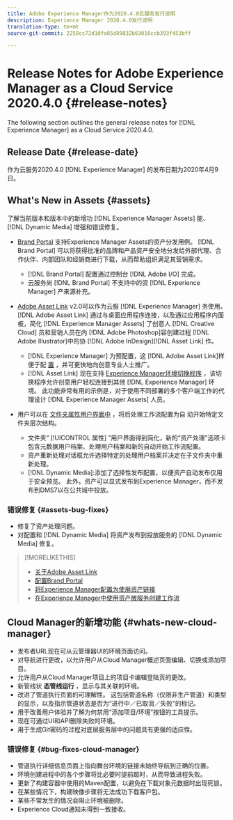 ```yaml
---
title: Adobe Experience Manager作为2020.4.0云服务发行说明
description: Experience Manager 2020.4.0发行说明
translation-type: tm+mt
source-git-commit: 2258cc72d10fa85d89832b63016ccb393f453bff

---
```



# Release Notes for Adobe Experience Manager as a Cloud Service 2020.4.0 {#release-notes}

The following section outlines the general release notes for [!DNL Experience Manager] as a Cloud Service 2020.4.0.

## Release Date {#release-date}

作为云服务2020.4.0 [!DNL Experience Manager] 的发布日期为2020年4月9日。

## What&#39;s New in Assets {#assets}

了解当前版本和版本中的新增功 [!DNL Experience Manager Assets] 能、 [!DNL Dynamic Media] 增强和错误修复。

* [Brand Portal](https://docs.adobe.com/content/help/en/experience-manager-brand-portal/using/home.html) 支持Experience Manager Assets的资产分发用例。 [!DNL Brand Portal] 可以将获得批准的品牌和产品资产安全地分发给外部代理、合作伙伴、内部团队和经销商进行下载，从而帮助组织满足其营销需求。
   * [!DNL Brand Portal] 配置通过控制台 [!DNL Adobe I/O] 完成。
   * 云服务尚 [!DNL Brand Portal] 不支持中的资 [!DNL Experience Manager] 产来源补充。

* [Adobe Asset Link](https://helpx.adobe.com/cn/enterprise/using/adobe-asset-link.html) v2.0可以作为云服 [!DNL Experience Manager] 务使用。 [!DNL Adobe Asset Link] 通过与桌面应用程序连接，以及通过应用程序内面板，简化 [!DNL Experience Manager Assets] 了创意人 [!DNL Creative Cloud] 员和营销人员在内 [!DNL Adobe Photoshop]容创建过程 [!DNL Adobe Illustrator]中的协 [!DNL Adobe InDesign][!DNL Asset Link] 作。
   * [!DNL Experience Manager] 为预配置，这 [!DNL Adobe Asset Link]样便于配 [置](https://helpx.adobe.com/enterprise/using/configure-aem-assets-for-asset-link.html) ，并可更快地向创意专业人士推广。
   * [!DNL Asset Link] 现在支持 [Experience Manager环境切换程序](https://helpx.adobe.com/enterprise/using/manage-assets-using-adobe-asset-link.html#UseAdobeAssetLink) ，该切换程序允许创意用户轻松连接到其他 [!DNL Experience Manager] 环境。 此功能非常有用的示例是，对于使用不同部署的多个客户端工作的代理设计 [!DNL Experience Manager Assets] 人员。

* 用户可以在 [文件夹属性用户界面中](/help/assets/asset-microservices-configure-and-use.md#post-processing-workflows) ，将后处理工作流配置为自  动开始特定文件夹层次结构。
   * 文件夹“ [!UICONTROL 属性] ”用户界面得到简化，新的“资产处理”选项卡包含元数据用户档案、处理用户档案和新的自动开始工作流配置。
   * 资产重新处理对话框允许选择特定的处理用户档案并决定在子文件夹中重新处理。
   * [!DNL Dynamic Media]:添加了选择性发布配置，以便资产自动发布仅用于安全预览。 此外，资产可以显式发布到Experience Manager，而不发布到DMS7以在公共域中投放。

### 错误修复 {#assets-bug-fixes}

* 修复了资产处理问题。
* 对配置和 [!DNL Dynamic Media] 将资产发布到投放服务的 [!DNL Dynamic Media] 修复。

>[!MORELIKETHIS]
>
>* [关于Adobe Asset Link](https://www.adobe.com/creativecloud/business/enterprise/adobe-asset-link.html)
>* [配置Brand Portal](https://docs.adobe.com/content/help/en/experience-manager-brand-portal/using/publish/configure-aem-assets-with-brand-portal.html)
>* [将Experience Manager配置为使用资产链接](https://helpx.adobe.com/enterprise/using/configure-aem-assets-for-asset-link.html)
>* [在Experience Manager中使用资产微服务创建工作流](https://docs.adobe.com/content/help/en/experience-manager-cloud-service/assets/manage/asset-microservices-configure-and-use.html#post-processing-workflows)


## Cloud Manager的新增功能 {#whats-new-cloud-manager}

* 发布者URL现在可从云管理器UI的环境页面访问。
* 对导航进行更改，以允许用户从Cloud Manager概述页面编辑、切换或添加项目。
* 允许用户从Cloud Manager项目上的项目卡编辑登陆页的更改。
* 新管线状 **态管线运行** ，显示与其关联的环境。
* 改进了管道执行页面的可理解性。 这包括管道名称（仅限非生产管道）和类型的显示，以及指示管道状态是否为“进行中／已取消／失败”的标记。
* 用于改善用户体验并了解为何禁用“添加项目/环境”按钮的工具提示。
* 现在可通过UI和API删除失败的环境。
* 用于生成Git密码的过程对底层服务层中的问题具有更强的适应性。

### 错误修复 {#bug-fixes-cloud-manager}

* 管道执行详细信息页面上指向舞台环境的链接未始终导航到正确的位置。
* 环境创建进程中的各个步骤将比必要时提前超时，从而导致进程失败。
* 更新了构建容器中使用的Maven配置，以避免在下载对象元数据时出现死锁。
* 在某些情况下，构建映像步骤将无法成功下载客户包。
* 某些不常发生的情况会阻止环境被删除。
* Experience Cloud通知未得到一致接收。
